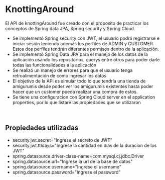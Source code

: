 # KnottingAround
El API de knottingAround fue creado con el proposito de practicar los conceptos de Spring data JPA, Spring security y Spring Cloud.
<br>
* Se implementó Spring security con JWT, el usuario podrá registrarse e iniciar sesión teniendo además los perfiles de ADMIN y CUSTOMER. Estos dos perfiles tendrán diferentes permisos dentro de la aplicación.
* Se implementó Spring Data JPA para el manejo de los datos de la aplicación usando los repositorios, querys entre otros para poder darle todas las funcionalidades a la aplicación
* Se realizó un manejo de errores para que el usuario tenga retroalimentación de como ingresar los datos
* El objetivo de la API es simular todo lo que tendría una tienda de amigurumis desde poder ver los amigurumis existentes hasta poder hacer que un customer pueda realizar una compra de estos.
* Se tiene una configuracion con Spring Cloud server en el application properties, por lo que listaré las propiedades que se utilizaron
<br>

## Propiedades utilizadas

* security.jwt.secret="Ingrese el secreto de JWT"
* security.jwt.ttldays="Ingrese la cantidad en dias de la duracion de los JWT"
* spring.datasource.driver-class-name=com.mysql.cj.jdbc.Driver
* spring.datasource.url="Ingrese la url de la base de datos"
* spring.datasource.username="Ingrese el username"
* spring.datasource.password="Ingrese el password"
